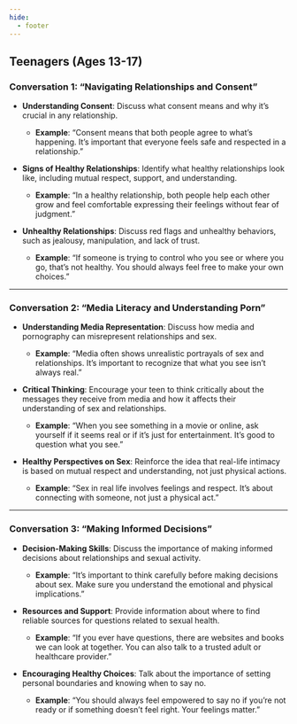 ```yaml
---
hide:
  - footer
---
```


## **Teenagers (Ages 13-17)**

### **Conversation 1: “Navigating Relationships and Consent”**
- **Understanding Consent**: Discuss what consent means and why it’s crucial in any relationship.
  - **Example**: “Consent means that both people agree to what’s happening. It’s important that everyone feels safe and respected in a relationship.”

- **Signs of Healthy Relationships**: Identify what healthy relationships look like, including mutual respect, support, and understanding.
  - **Example**: “In a healthy relationship, both people help each other grow and feel comfortable expressing their feelings without fear of judgment.”

- **Unhealthy Relationships**: Discuss red flags and unhealthy behaviors, such as jealousy, manipulation, and lack of trust.
  - **Example**: “If someone is trying to control who you see or where you go, that’s not healthy. You should always feel free to make your own choices.”

---

### **Conversation 2: “Media Literacy and Understanding Porn”**
- **Understanding Media Representation**: Discuss how media and pornography can misrepresent relationships and sex.
  - **Example**: “Media often shows unrealistic portrayals of sex and relationships. It’s important to recognize that what you see isn’t always real.”

- **Critical Thinking**: Encourage your teen to think critically about the messages they receive from media and how it affects their understanding of sex and relationships.
  - **Example**: “When you see something in a movie or online, ask yourself if it seems real or if it’s just for entertainment. It’s good to question what you see.”

- **Healthy Perspectives on Sex**: Reinforce the idea that real-life intimacy is based on mutual respect and understanding, not just physical actions.
  - **Example**: “Sex in real life involves feelings and respect. It’s about connecting with someone, not just a physical act.”

---

### **Conversation 3: “Making Informed Decisions”**
- **Decision-Making Skills**: Discuss the importance of making informed decisions about relationships and sexual activity.
  - **Example**: “It’s important to think carefully before making decisions about sex. Make sure you understand the emotional and physical implications.”

- **Resources and Support**: Provide information about where to find reliable sources for questions related to sexual health.
  - **Example**: “If you ever have questions, there are websites and books we can look at together. You can also talk to a trusted adult or healthcare provider.”

- **Encouraging Healthy Choices**: Talk about the importance of setting personal boundaries and knowing when to say no.
  - **Example**: “You should always feel empowered to say no if you’re not ready or if something doesn’t feel right. Your feelings matter.”

